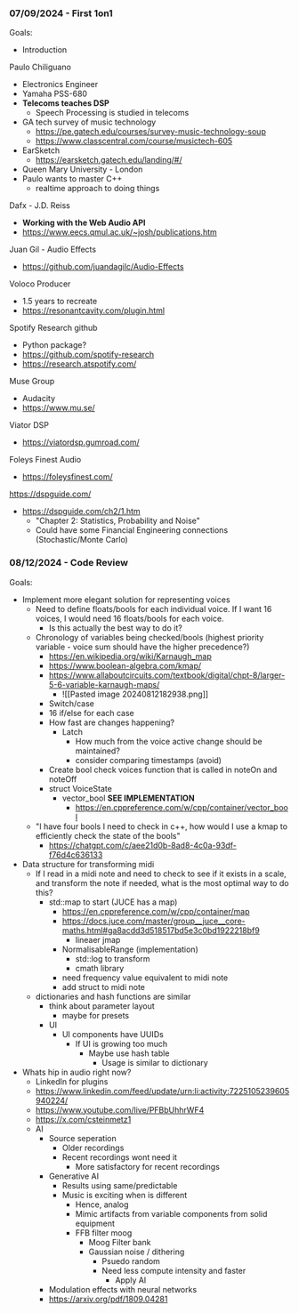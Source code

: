 ### 07/09/2024 - First 1on1

Goals:
- Introduction

Paulo Chiliguano
- Electronics Engineer
- Yamaha PSS-680
- **Telecoms teaches DSP**
	- Speech Processing is studied in telecoms
- GA tech survey of music technology
	- https://pe.gatech.edu/courses/survey-music-technology-soup
	- https://www.classcentral.com/course/musictech-605
- EarSketch
	- https://earsketch.gatech.edu/landing/#/
- Queen Mary University - London
- Paulo wants to master C++
	- realtime approach to doing things

Dafx - J.D. Reiss
- **Working with the Web Audio API**
- https://www.eecs.qmul.ac.uk/~josh/publications.htm

Juan Gil - Audio Effects
- https://github.com/juandagilc/Audio-Effects

Voloco Producer
- 1.5 years to recreate
- https://resonantcavity.com/plugin.html

Spotify Research github
- Python package?
- https://github.com/spotify-research
- https://research.atspotify.com/

Muse Group
- Audacity
- https://www.mu.se/

Viator DSP
- https://viatordsp.gumroad.com/


Foleys Finest Audio
- https://foleysfinest.com/

https://dspguide.com/
- https://dspguide.com/ch2/1.htm
	- "Chapter 2: Statistics, Probability and Noise"
	- Could have some Financial Engineering connections (Stochastic/Monte Carlo)


### 08/12/2024 - Code Review

Goals:
- Implement more elegant solution for representing voices
	- Need to define floats/bools for each individual voice. If I want 16 voices, I would need 16 floats/bools for each voice.
		- Is this actually the best way to do it?
	- Chronology of variables being checked/bools (highest priority variable - voice sum should have the higher precedence?)
		- https://en.wikipedia.org/wiki/Karnaugh_map
		- https://www.boolean-algebra.com/kmap/
		- https://www.allaboutcircuits.com/textbook/digital/chpt-8/larger-5-6-variable-karnaugh-maps/
			- ![[Pasted image 20240812182938.png]]
		- Switch/case
		- 16 if/else for each case
		- How fast are changes happening?
			- Latch
				- How much from the voice active change should be maintained?
				- consider comparing timestamps (avoid)
		- Create bool check voices function that is called in noteOn and noteOff
		- struct VoiceState
			- vector_bool **SEE IMPLEMENTATION**
				- https://en.cppreference.com/w/cpp/container/vector_bool
	- "I have four bools I need to check in c++, how would I use a kmap to efficiently check the state of the bools"
		- https://chatgpt.com/c/aee21d0b-8ad8-4c0a-93df-f76d4c636133
- Data structure for transforming midi
	- If I read in a midi note and need to check to see if it exists in a scale, and transform the note if needed, what is the most optimal way to do this?
		- std::map to start (JUCE has a map)
			- https://en.cppreference.com/w/cpp/container/map
			- https://docs.juce.com/master/group__juce__core-maths.html#ga8acdd3d518517bd5e3c0bd1922218bf9
				- lineaer jmap
			- NormalisableRange (implementation)
				- std::log to transform
				- cmath library
			- need frequency value equivalent to midi note
			- add struct to midi note
	- dictionaries and hash functions are similar
		- think about parameter layout
			- maybe for presets
		- UI
			- UI components have UUIDs
				- If UI is growing too much
					- Maybe use hash table
						- Usage is similar to dictionary
- Whats hip in audio right now?
	- LinkedIn for plugins
	- https://www.linkedin.com/feed/update/urn:li:activity:7225105239605940224/
	- https://www.youtube.com/live/PFBbUhhrWF4
	- https://x.com/csteinmetz1
	- AI
		- Source seperation
			- Older recordings
			- Recent recordings wont need it
				- More satisfactory for recent recordings
		- Generative AI
			- Results using same/predictable
			- Music is exciting when is different
				- Hence, analog
				- Mimic artifacts from variable components from solid equipment
				- FFB filter moog
					- Moog Filter bank
					- Gaussian noise / dithering
						- Psuedo random
						- Need less compute intensity and faster
							- Apply AI
		- Modulation effects with neural networks
		- https://arxiv.org/pdf/1809.04281
